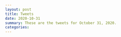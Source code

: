```yaml
---
layout: post
title: Tweets
date: 2020-10-31
summary: These are the tweets for October 31, 2020.
categories:
---
```


